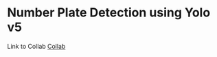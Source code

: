 <h1>Number Plate Detection using Yolo v5</h1>
Link to Collab <a href="[https://colab.research.google.com/drive/1a_iv6e3yaZzZ54QL-paCbgKJskrOSd3M?authuser=1](https://colab.research.google.com/drive/1a_iv6e3yaZzZ54QL-paCbgKJskrOSd3M?usp=sharing)">Collab</a>
